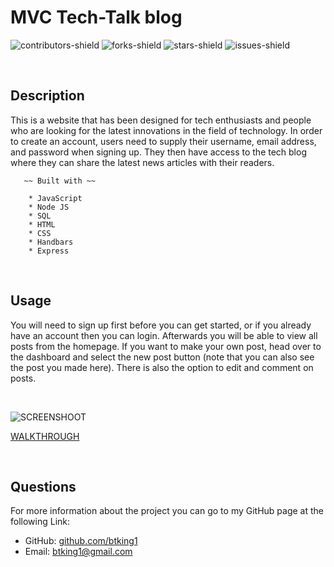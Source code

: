 # MVC Tech-Talk blog
![contributors-shield](https://img.shields.io/github/contributors/btking1/README-Generator?style=for-the-badge)
![forks-shield](https://img.shields.io/github/forks/btking1/README-Generator?style=for-the-badge)
![stars-shield](https://img.shields.io/github/stars/btking1/README-Generator?style=for-the-badge)
![issues-shield](https://img.shields.io/github/issues/btking1/README-Generator?style=for-the-badge)


<p>&nbsp;</p>



## Description
   
This is a website that has been designed for tech enthusiasts and people who are looking for the latest innovations 
in the field of technology. In order to create an account, users need to supply their username, email address,
and password when signing up. They then have access to the tech blog 
where they can share the latest news articles with their readers.   

       ~~ Built with ~~ 
       
        * JavaScript
        * Node JS
        * SQL
        * HTML 
        * CSS
        * Handbars
        * Express
        
<p>&nbsp;</p>

## Usage

You will need to sign up first before you can get started, or if you already have an account then you can login.
Afterwards you will be able to view all posts from the homepage. If you want to make your own post, head over to the dashboard 
and select the new post button (note that you can also see the post you made here).
There is also the option to edit and comment on posts.


<p>&nbsp;</p>


![SCREENSHOOT](https://github.com/btking1/Tech-Talk-blog/blob/main/img/the-tech-blog.jpg)

[WALKTHROUGH](https://www.youtube.com/watch?v=2X5GulkRHSw)

<p>&nbsp;</p>


## Questions

For more information about the project you can go
to my GitHub page at the following Link:

- GitHub: [github.com/btking1](https://github.com/btking1)
- Email: btking1@gmail.com
